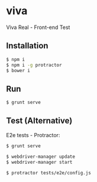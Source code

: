 # viva

Viva Real - Front-end Test

## Installation

```sh
$ npm i
$ npm i -g protractor
$ bower i
```

## Run
```sh
$ grunt serve
```

## Test (Alternative)

E2e tests - Protractor:
```sh
$ grunt serve
```

```sh
$ webdriver-manager update
$ webdriver-manager start
```

```sh
$ protractor tests/e2e/config.js
```
